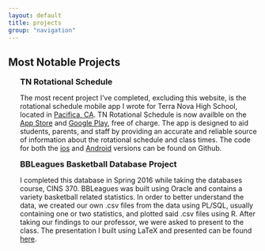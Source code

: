```yaml
---
layout: default
title: projects
group: "navigation"
---
```


<h2>Most Notable Projects</h2>     
<ul>
<h3 style="display:inline;">TN Rotational Schedule</h3>
<p>The most recent project I&rsquo;ve completed, excluding this website, is the rotational schedule mobile app I wrote for Terra Nova High School, located in <a href="https://www.google.com/maps/place/Terra+Nova+High+School/@37.6802822,-122.4596628,11z/data=!4m5!3m4!1s0x808f709c80d33127:0x118d2aa0ddff4e4b!8m2!3d37.5946419!4d-122.4761369" target="_blank">Pacifica, CA</a>. TN Rotational Schedule is now availble on the <a href="https://itunes.apple.com/us/app/tn-rotational-schedule/id1135302983?ls=1&mt=8" target="_blank">App Store</a> and <a href="https://play.google.com/store/apps/details?id=com.adam.rotationalschedule&hl=en" target="_blank">Google Play</a>, free of charge.  The app is designed to aid students, parents, and staff by providing an accurate and reliable source of information about the rotational schedule and class times. The code for both the <a href="http://github.com/adamjenkins1/ios-Rotational-Schedule-app" target="_blank">ios</a> and <a href="http://github.com/adamjenkins1/Rotational-Schedule-App">Android</a> versions can be found on Github.</p>
<h3 style="display:inline;">BBLeagues Basketball Database Project</h3>
<p>I completed this database in Spring 2016 while taking the databases course, CINS 370. BBLeagues was built using Oracle and contains a variety basketball related statistics. In order to better understand the data, we created our own .csv files from the data using PL/SQL, usually containing one or two statistics, and plotted said .csv files using R. After taking our findings to our professor, we were asked to present to the class. The presentation I built using LaTeX and presented can be found <a href="Data/media/pdf/main.pdf" target="_blank">here</a>.</p>
</ul>
